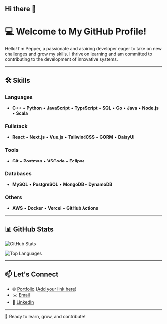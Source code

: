 ## Hi there 👋
# 💻 Welcome to My GitHub Profile!

Hello! I'm Pepper, a passionate and aspiring developer eager to take on new challenges and grow my skills. I thrive on learning and am committed to contributing to the development of innovative systems.

---

## 🛠️ **Skills**

### Languages
- **C++** • **Python** • **JavaScript** • **TypeScript** • **SQL** • **Go** • **Java** • **Node.js** • **Scala**

### Fullstack
- **React** • **Next.js** • **Vue.js** • **TailwindCSS** • **GORM** • **DaisyUI**

### Tools
- **Git** • **Postman** • **VSCode** • **Eclipse**

### Databases
- **MySQL** • **PostgreSQL** • **MongoDB** • **DynamoDB**

### Others
- **AWS** • **Docker** • **Vercel** • **GitHub Actions**

---

## 📊 **GitHub Stats**
![GitHub Stats](https://github-readme-stats.vercel.app/api?username=Qeerser&show_icons=true&theme=radical)

![Top Languages](https://github-readme-stats.vercel.app/api/top-langs/?username=Qeerser&layout=compact&theme=radical)

---

## 📫 **Let's Connect**
- 🌐 [Portfolio](#) ([Add your link here](https://resume-qeerser.vercel.app/))
- ✉️ [Email](mailto:kanpasit.po@gmail.com)
- 💼 [LinkedIn](https://www.linkedin.com/in/kanpasit-pothebungkarn/)

---

🚀 Ready to learn, grow, and contribute!

<!--
**Qeerser/Qeerser** is a ✨ _special_ ✨ repository because its `README.md` (this file) appears on your GitHub profile.

Here are some ideas to get you started:

- 🔭 I’m currently working on ...
- 🌱 I’m currently learning ...
- 👯 I’m looking to collaborate on ...
- 🤔 I’m looking for help with ...
- 💬 Ask me about ...
- 📫 How to reach me: ...
- 😄 Pronouns: ...
- ⚡ Fun fact: ...
-->
